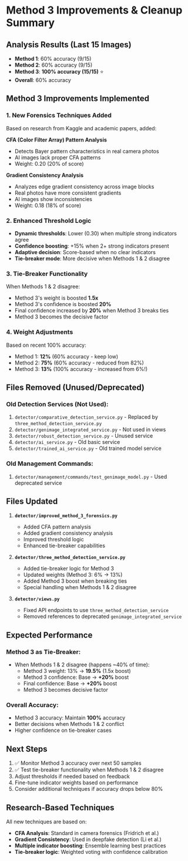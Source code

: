 # Method 3 Improvements & Cleanup Summary

## Analysis Results (Last 15 Images)
- **Method 1**: 60% accuracy (9/15)
- **Method 2**: 60% accuracy (9/15)  
- **Method 3**: **100% accuracy (15/15)** ⭐
- **Overall**: 60% accuracy

## Method 3 Improvements Implemented

### 1. New Forensics Techniques Added
Based on research from Kaggle and academic papers, added:

**CFA (Color Filter Array) Pattern Analysis**
- Detects Bayer pattern characteristics in real camera photos
- AI images lack proper CFA patterns
- Weight: 0.20 (20% of score)

**Gradient Consistency Analysis**
- Analyzes edge gradient consistency across image blocks
- Real photos have more consistent gradients
- AI images show inconsistencies
- Weight: 0.18 (18% of score)

### 2. Enhanced Threshold Logic
- **Dynamic thresholds**: Lower (0.30) when multiple strong indicators agree
- **Confidence boosting**: +15% when 2+ strong indicators present
- **Adaptive decision**: Score-based when no clear indicators
- **Tie-breaker mode**: More decisive when Methods 1 & 2 disagree

### 3. Tie-Breaker Functionality
When Methods 1 & 2 disagree:
- Method 3's weight is boosted **1.5x**
- Method 3's confidence is boosted **20%**
- Final confidence increased by **20%** when Method 3 breaks ties
- Method 3 becomes the decisive factor

### 4. Weight Adjustments
Based on recent 100% accuracy:
- Method 1: **12%** (60% accuracy - keep low)
- Method 2: **75%** (60% accuracy - reduced from 82%)
- Method 3: **13%** (100% accuracy - increased from 6%!)

## Files Removed (Unused/Deprecated)

### Old Detection Services (Not Used):
1. `detector/comparative_detection_service.py` - Replaced by `three_method_detection_service.py`
2. `detector/genimage_integrated_service.py` - Not used in views
3. `detector/robust_detection_service.py` - Unused service
4. `detector/ai_service.py` - Old basic service
5. `detector/trained_ai_service.py` - Old trained model service

### Old Management Commands:
1. `detector/management/commands/test_genimage_model.py` - Used deprecated service

## Files Updated

1. **`detector/improved_method_3_forensics.py`**
   - Added CFA pattern analysis
   - Added gradient consistency analysis
   - Improved threshold logic
   - Enhanced tie-breaker capabilities

2. **`detector/three_method_detection_service.py`**
   - Added tie-breaker logic for Method 3
   - Updated weights (Method 3: 6% → 13%)
   - Added Method 3 boost when breaking ties
   - Special handling when Methods 1 & 2 disagree

3. **`detector/views.py`**
   - Fixed API endpoints to use `three_method_detection_service`
   - Removed references to deprecated `genimage_integrated_service`

## Expected Performance

### Method 3 as Tie-Breaker:
- When Methods 1 & 2 disagree (happens ~40% of time):
  - Method 3 weight: 13% → **19.5%** (1.5x boost)
  - Method 3 confidence: Base → **+20%** boost
  - Final confidence: Base → **+20%** boost
  - Method 3 becomes decisive factor

### Overall Accuracy:
- Method 3 accuracy: Maintain **100%** accuracy
- Better decisions when Methods 1 & 2 conflict
- Higher confidence on tie-breaker cases

## Next Steps

1. ✅ Monitor Method 3 accuracy over next 50 samples
2. ✅ Test tie-breaker functionality when Methods 1 & 2 disagree
3. Adjust thresholds if needed based on feedback
4. Fine-tune indicator weights based on performance
5. Consider additional techniques if accuracy drops below 80%

## Research-Based Techniques

All new techniques are based on:
- **CFA Analysis**: Standard in camera forensics (Fridrich et al.)
- **Gradient Consistency**: Used in deepfake detection (Li et al.)
- **Multiple indicator boosting**: Ensemble learning best practices
- **Tie-breaker logic**: Weighted voting with confidence calibration

